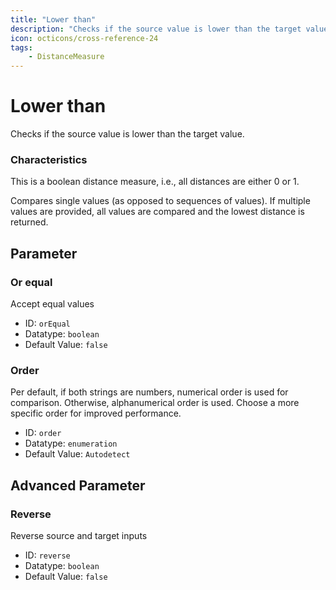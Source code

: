 ```yaml
---
title: "Lower than"
description: "Checks if the source value is lower than the target value."
icon: octicons/cross-reference-24
tags: 
    - DistanceMeasure
---
```

# Lower than
<!-- This file was generated - DO NOT CHANGE IT MANUALLY -->



Checks if the source value is lower than the target value.

### Characteristics
This is a boolean distance measure, i.e., all distances are either 0 or 1.

Compares single values (as opposed to sequences of values). If multiple values are provided, all values are compared and the lowest distance is returned.

## Parameter

### Or equal

Accept equal values

- ID: `orEqual`
- Datatype: `boolean`
- Default Value: `false`



### Order

Per default, if both strings are numbers, numerical order is used for comparison. Otherwise, alphanumerical order is used. Choose a more specific order for improved performance.

- ID: `order`
- Datatype: `enumeration`
- Default Value: `Autodetect`





## Advanced Parameter

### Reverse

Reverse source and target inputs

- ID: `reverse`
- Datatype: `boolean`
- Default Value: `false`



